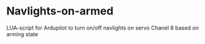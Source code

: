 # Navlights-on-armed
LUA-script for Ardupilot to turn on/off navlights on servo Chanel 8 based on arming state
